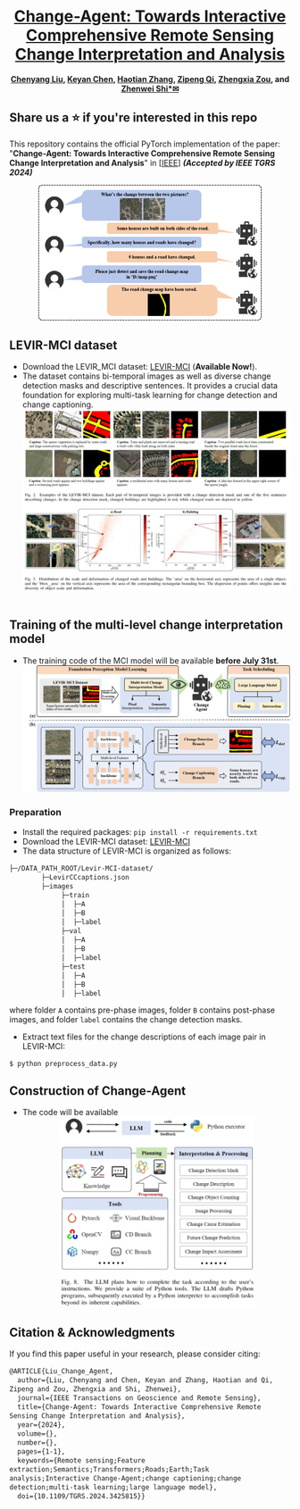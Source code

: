 <div align="center">
    
<h1><a href="https://ieeexplore.ieee.org/document/10591792">Change-Agent: Towards Interactive Comprehensive Remote Sensing Change Interpretation and Analysis</a></h1>

**[Chenyang Liu](https://chen-yang-liu.github.io/), [Keyan Chen](https://kyanchen.github.io), [Haotian Zhang](https://scholar.google.com/citations?user=c7uR6NUAAAAJ), [Zipeng Qi](https://scholar.google.com/citations?user=KhMtmBsAAAAJ), [Zhengxia Zou](https://scholar.google.com.hk/citations?hl=en&user=DzwoyZsAAAAJ), and [Zhenwei Shi*✉](https://scholar.google.com.hk/citations?hl=en&user=kNhFWQIAAAAJ)**

</div>

## Share us a :star: if you're interested in this repo

This repository contains the official PyTorch implementation of the paper: "**Change-Agent: Towards Interactive Comprehensive Remote Sensing Change Interpretation and Analysis**" in [[IEEE](https://ieeexplore.ieee.org/document/10591792)]  ***(Accepted by IEEE TGRS 2024)***

<div align="center">
  <img src="resource/Change_Agent.png" width="400"/>
</div>

## LEVIR-MCI dataset 
- Download the LEVIR_MCI dataset: [LEVIR-MCI](https://huggingface.co/datasets/lcybuaa/LEVIR-MCI/tree/main) (**Available Now!**).
- The dataset contains bi-temporal images as well as diverse change detection masks and descriptive sentences. It provides a crucial data foundation for exploring multi-task learning for change detection and change captioning.
    <br>
    <div align="center">
      <img src="resource/dataset.png" width="600"/>
    </div>
    <br>
## Training of the multi-level change interpretation model
- The training code of the MCI model will be available **before July 31st**.
    <div align="center">
      <img src="resource/overall3.png" width="600"/>
    </div>

### Preparation
- Install the required packages: `pip install -r requirements.txt`
- Download the LEVIR-MCI dataset: [LEVIR-MCI](https://huggingface.co/datasets/lcybuaa/LEVIR-MCI/tree/main)
- The data structure of LEVIR-MCI is organized as follows:

```
├─/DATA_PATH_ROOT/Levir-MCI-dataset/
        ├─LevirCCcaptions.json
        ├─images
             ├─train
             │  ├─A
             │  ├─B
             │  ├─label
             ├─val
             │  ├─A
             │  ├─B
             │  ├─label
             ├─test
             │  ├─A
             │  ├─B
             │  ├─label
```
where folder ``A`` contains pre-phase images, folder ``B`` contains post-phase images, and folder ``label`` contains the change detection masks.

- Extract text files for the change descriptions of each image pair in LEVIR-MCI:

```
$ python preprocess_data.py
```

## Construction of Change-Agent
- The code will be available
    <br>
    <div align="center">
      <img src="resource/Plan.png" width="350"/>
    </div>


## Citation & Acknowledgments
If you find this paper useful in your research, please consider citing:
```
@ARTICLE{Liu_Change_Agent,
  author={Liu, Chenyang and Chen, Keyan and Zhang, Haotian and Qi, Zipeng and Zou, Zhengxia and Shi, Zhenwei},
  journal={IEEE Transactions on Geoscience and Remote Sensing}, 
  title={Change-Agent: Towards Interactive Comprehensive Remote Sensing Change Interpretation and Analysis}, 
  year={2024},
  volume={},
  number={},
  pages={1-1},
  keywords={Remote sensing;Feature extraction;Semantics;Transformers;Roads;Earth;Task analysis;Interactive Change-Agent;change captioning;change detection;multi-task learning;large language model},
  doi={10.1109/TGRS.2024.3425815}}

```
